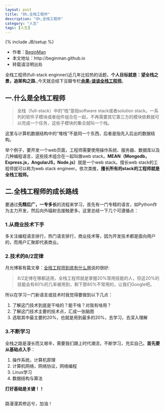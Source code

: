 ```yaml
---
layout: post
title: "Oh,全栈工程师"
description: "Oh,全栈工程师"
category: "人生"
tags: [人生]
---
```

{% include JB/setup %}
<ul>
    <li>作者：<a href="http://weibo.com/beginman" target="blank">BeginMan</a></li>
    <li>本文地址：http://beginman.github.io</li>
    <li>转载请注明出处</li>
</ul>
<p>全栈工程师(full-stack enginner)近几年比较热的话题，<strong>个人目标就是：望全栈之景，追架构之路.</strong>,今天就总结下豆瓣专栏<strong><a href="http://read.douban.com/people/1814372/">余果-谈谈全栈工程师</a></strong>。</p>

<!--more-->

<h2>一.什么是全栈工程师</h2>

<blockquote>
  <p>全栈（full-stack）中的“栈”是指software stack或者solution stack。一系列的软件子模块或者组件组合在一起，不再需要其它第三方的模块依赖就可以完成一个任务，这些子模块的集合就叫一个栈。</p>
</blockquote>

<p>这里与计算机数据结构中的“堆栈”不是同一个东西，后者是指先入后出的数据结构。</p>

<p>举个例子，要开发一个web页面，工程师需要使用操作系统、服务器、数据库以及几种编程语言，这些技术组合在一起叫做web stack。<strong>MEAN（Mongodb，Express.js，AngularJS，Node.js）</strong>就是一个web stack。擅长web stack的工程师就可以称为web stack engineer。依次类推，<strong>擅长所有的stack的工程师就是全栈工程师。</strong></p>

<h2>二.全栈工程师的成长路线</h2>

<p>要通过<strong>先精后广，一专多长</strong>的流程来学习，首先有一门专精的语言，如Python作为主力开发，然后向外辐射去接触更多。这里总结一下几个可遵循点：</p>

<h3>1.从商业技术下手</h3>

<p>多关注编程语言排行，热门语言排行，商业技术等，因为开发技术都是面向用户的，而用户汇聚即代表商业。</p>

<h3>2.技术的8/2定律</h3>

<p>月光博客有篇文章：<a href="http://www.williamlong.info/archives/3731.html">全栈工程师到底有什么用</a>说的很好:</p>

<blockquote>
  <p>8/2定律在哪都适用，全栈工程师就是掌握20%常用技能的人，但这20%的技能会有80%的几率被用到，剩下那80%不常用的，让我们Google吧。</p>
</blockquote>

<p>所以在学习一门新语言或技术时我觉得要做到以下几点：</p>

<ol>
<li>了解这门技术到底是干啥的？能干啥？对我有啥用？</li>
<li>了解这门技术主要的技术点，汇成一张脑图</li>
<li>选取其中最主要的20%，也就是用到最多的20%，去学习，去深入理解</li>
</ol>

<h3>3.不断学习</h3>

<p>全栈之路是漫长而又艰辛，需要我们跟上时代潮流，不断学习，充实自己。<strong>首先要从基础点入手</strong>：</p>

<ol>
<li>操作系统，计算机原理</li>
<li>计算机网络，网络协议，网络编程</li>
<li>Linux学习</li>
<li>数据结构与算法</li>
</ol>

<p><strong>打好基础是关键！！</strong></p>

<p><img src="http://beginman.qiniudn.com/full-stack.jpg" alt="" /></p>

<p>路漫漫其修远兮，加油！</p>
